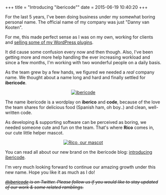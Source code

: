 +++
title = "Introducing \"ibericode\""
date = 2015-06-19 10:40:20
+++

For the last 5 years, I've been doing business under my somewhat boring personal name.  The official name of my company was just "Danny van Kooten".

For me, this made perfect sense as I was on my own, working for clients and [selling some of my WordPress plugins](https://dannyvankooten.com/wordpress-plugins/). 

It did cause some confusion every now and then though. Also, I've been getting more and more help handling the ever increasing workload and since a few months, I'm working with two wonderful people on a daily basis.

As the team grew by a few hands, we figured we needed a _real_ company name. We thought about a name long and hard and finally settled for **ibericode**.


<center>
<a href="https://ibericode.com/">
<img src="https://res.cloudinary.com/dannyvankooten/image/upload/c_scale,w_400/v1434710383/logo_jbnogj.png" alt="ibericode" />
</a>
</center>


The name ibericode is a wordplay on **iberico** and **code**, because of the love the team shares for delicious food (Spanish ham, oh boy..) and clean, well-written code.

As developing & supporting software can be perceived as boring, we needed someone cute and fun on the team. That's where **Rico** comes in, our cute little helper mascot. 

<center>
<a href="https://ibericode.com/">
<img src="https://res.cloudinary.com/dannyvankooten/image/upload/c_scale,w_200/v1434709015/mail_1_m3tyx2.png" alt="Rico, our mascot" />
</a>
</center>

You can read all about our new brand on the ibericode blog: [introducing ibericode](https://ibericode.com/2015/welcome-to-ibericode/). 

I'm very much looking forward to continue our amazing growth under this new name. Hope you like it as much as I do!

~~_[@ibericode](https://twitter.com/ibericode) is on Twitter. Please follow us if you would like to stay updated of our work & some related ramblings._~~





